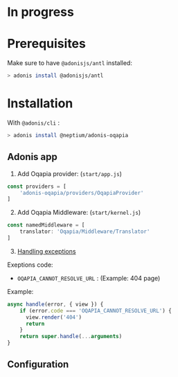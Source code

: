 # In progress

# Prerequisites

Make sure to have `@adonisjs/antl` installed:
```bash
> adonis install @adonisjs/antl
```

# Installation

With `@adonis/cli` :
```bash
> adonis install @neptium/adonis-oqapia
```

## Adonis app

1. Add Oqapia provider: (`start/app.js`)
```js
const providers = [
    'adonis-oqapia/providers/OqapiaProvider'
]
```

2. Add Oqapia Middleware: (`start/kernel.js`)
```js
const namedMiddleware = [
    translator: 'Oqapia/Middleware/Translator'
]
```

3. [Handling exceptions](https://adonisjs.com/docs/4.1/exceptions#sponsor)
   
Exeptions code:
- `OQAPIA_CANNOT_RESOLVE_URL` : (Example: 404 page)

Example:
```js
async handle(error, { view }) {
    if (error.code === 'OQAPIA_CANNOT_RESOLVE_URL') {
      view.render('404')
      return
    }
    return super.handle(...arguments)
}
```

## Configuration